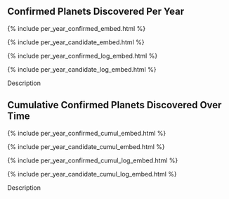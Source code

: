 
## Confirmed Planets Discovered Per Year

{% include per_year_confirmed_embed.html %}

{% include per_year_candidate_embed.html %}

{% include per_year_confirmed_log_embed.html %}

{% include per_year_candidate_log_embed.html %}

Description


## Cumulative Confirmed Planets Discovered Over Time

{% include per_year_confirmed_cumul_embed.html %}

{% include per_year_candidate_cumul_embed.html %}

{% include per_year_confirmed_cumul_log_embed.html %}

{% include per_year_candidate_cumul_log_embed.html %}

Description